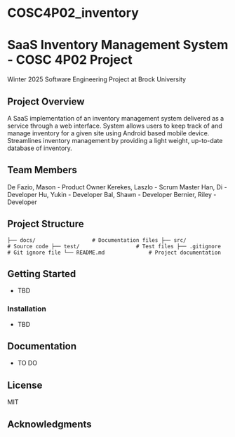 # COSC4P02_inventory
# SaaS Inventory Management System - COSC 4P02 Project
Winter 2025 Software Engineering Project at Brock University

## Project Overview
A SaaS implementation of an inventory management system delivered as a service through a web interface. System allows users to keep track of and manage inventory for a given site using Android based mobile device. Streamlines inventory management by providing a light weight, up-to-date database of inventory.

## Team Members
De Fazio, Mason - Product Owner
Kerekes, Laszlo - Scrum Master
Han, Di  - Developer
Hu, Yukin  - Developer
Bal, Shawn  - Developer
Bernier, Riley  - Developer

## Project Structure
``
├── docs/                  # Documentation files
├── src/                   # Source code
├── test/                  # Test files
├── .gitignore             # Git ignore file
└── README.md              # Project documentation
``

## Getting Started
- TBD

### Installation
- TBD

## Documentation
- TO DO

## License
MIT

## Acknowledgments
